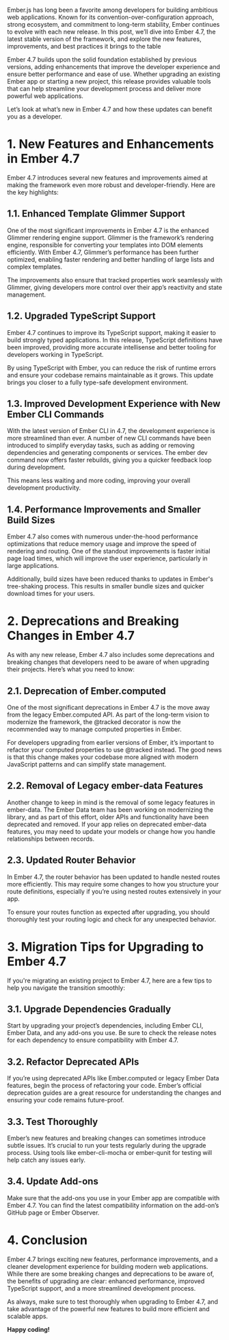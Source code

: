 Ember.js has long been a favorite among developers for building ambitious web applications. Known for its convention-over-configuration approach, strong ecosystem, and commitment to long-term stability, Ember continues to evolve with each new release. In this post, we’ll dive into Ember 4.7, the latest stable version of the framework, and explore the new features, improvements, and best practices it brings to the table

Ember 4.7 builds upon the solid foundation established by previous versions, adding enhancements that improve the developer experience and ensure better performance and ease of use. Whether upgrading an existing Ember app or starting a new project, this release provides valuable tools that can help streamline your development process and deliver more powerful web applications.

Let’s look at what’s new in Ember 4.7 and how these updates can benefit you as a developer.

# 1. New Features and Enhancements in Ember 4.7
Ember 4.7 introduces several new features and improvements aimed at making the framework even more robust and developer-friendly. Here are the key highlights:

## 1.1. Enhanced Template Glimmer Support
One of the most significant improvements in Ember 4.7 is the enhanced Glimmer rendering engine support. Glimmer is the framework’s rendering engine, responsible for converting your templates into DOM elements efficiently. With Ember 4.7, Glimmer’s performance has been further optimized, enabling faster rendering and better handling of large lists and complex templates.

The improvements also ensure that tracked properties work seamlessly with Glimmer, giving developers more control over their app’s reactivity and state management.

## 1.2. Upgraded TypeScript Support
Ember 4.7 continues to improve its TypeScript support, making it easier to build strongly typed applications. In this release, TypeScript definitions have been improved, providing more accurate intellisense and better tooling for developers working in TypeScript.

By using TypeScript with Ember, you can reduce the risk of runtime errors and ensure your codebase remains maintainable as it grows. This update brings you closer to a fully type-safe development environment.

## 1.3. Improved Development Experience with New Ember CLI Commands
With the latest version of Ember CLI in 4.7, the development experience is more streamlined than ever. A number of new CLI commands have been introduced to simplify everyday tasks, such as adding or removing dependencies and generating components or services. The ember dev command now offers faster rebuilds, giving you a quicker feedback loop during development.

This means less waiting and more coding, improving your overall development productivity.

## 1.4. Performance Improvements and Smaller Build Sizes
Ember 4.7 also comes with numerous under-the-hood performance optimizations that reduce memory usage and improve the speed of rendering and routing. One of the standout improvements is faster initial page load times, which will improve the user experience, particularly in large applications.

Additionally, build sizes have been reduced thanks to updates in Ember's tree-shaking process. This results in smaller bundle sizes and quicker download times for your users.

# 2. Deprecations and Breaking Changes in Ember 4.7
As with any new release, Ember 4.7 also includes some deprecations and breaking changes that developers need to be aware of when upgrading their projects. Here’s what you need to know:

## 2.1. Deprecation of Ember.computed
One of the most significant deprecations in Ember 4.7 is the move away from the legacy Ember.computed API. As part of the long-term vision to modernize the framework, the @tracked decorator is now the recommended way to manage computed properties in Ember.

For developers upgrading from earlier versions of Ember, it’s important to refactor your computed properties to use @tracked instead. The good news is that this change makes your codebase more aligned with modern JavaScript patterns and can simplify state management.

## 2.2. Removal of Legacy ember-data Features
Another change to keep in mind is the removal of some legacy features in ember-data. The Ember Data team has been working on modernizing the library, and as part of this effort, older APIs and functionality have been deprecated and removed. If your app relies on deprecated ember-data features, you may need to update your models or change how you handle relationships between records.

## 2.3. Updated Router Behavior
In Ember 4.7, the router behavior has been updated to handle nested routes more efficiently. This may require some changes to how you structure your route definitions, especially if you’re using nested routes extensively in your app.

To ensure your routes function as expected after upgrading, you should thoroughly test your routing logic and check for any unexpected behavior.

# 3. Migration Tips for Upgrading to Ember 4.7
If you're migrating an existing project to Ember 4.7, here are a few tips to help you navigate the transition smoothly:

## 3.1. Upgrade Dependencies Gradually
Start by upgrading your project’s dependencies, including Ember CLI, Ember Data, and any add-ons you use. Be sure to check the release notes for each dependency to ensure compatibility with Ember 4.7.

## 3.2. Refactor Deprecated APIs
If you’re using deprecated APIs like Ember.computed or legacy Ember Data features, begin the process of refactoring your code. Ember’s official deprecation guides are a great resource for understanding the changes and ensuring your code remains future-proof.

## 3.3. Test Thoroughly
Ember’s new features and breaking changes can sometimes introduce subtle issues. It’s crucial to run your tests regularly during the upgrade process. Using tools like ember-cli-mocha or ember-qunit for testing will help catch any issues early.

## 3.4. Update Add-ons
Make sure that the add-ons you use in your Ember app are compatible with Ember 4.7. You can find the latest compatibility information on the add-on’s GitHub page or Ember Observer.

# 4. Conclusion
Ember 4.7 brings exciting new features, performance improvements, and a cleaner development experience for building modern web applications. While there are some breaking changes and deprecations to be aware of, the benefits of upgrading are clear: enhanced performance, improved TypeScript support, and a more streamlined development process.

As always, make sure to test thoroughly when upgrading to Ember 4.7, and take advantage of the powerful new features to build more efficient and scalable apps. 

**Happy coding!**
